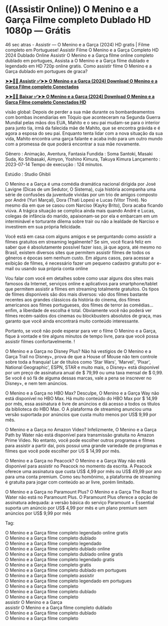 # ((Assistir Online)) O Menino e a Garça Filme completo Dublado HD 1080p — Grátis

46 sec atras - Assistir — O Menino e a Garça (2024) HD gratis | Filme completo em Portuguese! Assistir Filme O Menino e a Garça Completo HD 2024 Dublado Online Assistir O Menino e a Garça filme online completo dublado em portugues, Assista a O Menino e a Garça filme dublado e legendado em HD 720p online gratis. Como assistir filme O Menino e a Garça dublado em portugues de graca?

**[➤➤🔴📱 Assistir ✅➤➤ O Menino e a Garça (2024) Download O Menino e a Garça Filme completo Conectados](https://cinematix.download/pt/movie/508883)**

**[➤➤🔴📱 Baixar ✅➤➤ O Menino e a Garça (2024) Download O Menino e a Garça Filme completo Conectados HD](https://cinematix.download/pt/movie/508883)**


visão global:
Depois de perder a sua mãe durante os bombardeamentos com bombas incendiarias em Tóquio que aconteceram na Segunda Guerra Mundial pelas mãos dos EUA, Mahito e o seu pai mudam-se para o interior para junto tia, irmã da falecida mãe de Mahito, que se encontra grávida e é agora a esposa do seu pai. Enquanto tenta lidar com a nova situação da sua vida, Mahito encontra uma garça falante e acaba indo para um outro mundo com a promessa de que poderá encontrar a sua mãe novamente.

Gênero      : Animação, Aventura, Fantasia
Fundida      : Soma Santoki, Masaki Suda, Ko Shibasaki, Aimyon, Yoshino Kimura, Takuya Kimura
Lançamento    : 2023-07-14
Tempo de execução : 124 minutos.

Estúdio : Studio Ghibli 

O Menino e a Garça é uma comédia dramática nacional dirigida por José Lavigne (Dicas de um Sedutor, O Sistema), cuja história acompanha uma série de confusões da juventude vividas por um trio de amigos composto por André (Yuri Marçal), Dora (Thati Lopes) e Lucas (Vitor Thiré). No mesmo dia em que se casou com Narciso (Kayky Brito), Dora acaba ficando viúva. A trágica situação se complica ainda mais quando André e Lucas, colegas de infância do marido, apaixonam-se por ela e embarcam em um interminável e torturante dilema sobre trair ou não a lealdade de Narciso e investirem em sua própria felicidade.

Você está em casa com alguns amigos e se perguntando como assistir a filmes gratuitos em streaming legalmente? Se sim, você ficará feliz em saber que é absolutamente possível fazer isso, já que agora, até mesmo no Brasil, existem diversos sites que permitem assistir filmes de todos os gêneros e épocas sem nenhum custo. Em alguns casos, para acessar a exibição de filmes, é necessário fazer um pequeno cadastro gratuito por e-mail ou usando sua própria conta online

Vou falar com você em detalhes sobre como usar alguns dos sites mais famosos da Internet, serviços online e aplicativos para smartphone/tablet que permitem assistir a filmes em streaming totalmente gratuitos. Os tipos de filmes disponíveis são dos mais diversos: vão dos filmes bastante recentes aos grandes clássicos da história do cinema, dos filmes americanos aos filmes portugueses, dos filmes de terror às comédias... enfim, a liberdade de escolha é total. Obviamente você não poderá ver filmes recém-saídos dos cinemas ou blockbusters absolutos de graça, mas garanto que você ainda encontrará muito conteúdo interessante.

Portanto, se você não pode esperar para ver o filme O Menino e a Garça, fique à vontade e tire alguns minutos de tempo livre, para que você possa assistir filmes confortavelmente. !

O Menino e a Garça no Disney Plus? Não há vestígios de O Menino e a Garça Trail no Disney+, prova de que a House of Mouse não tem controle sobre toda a franquia! Lar de títulos como 'Star Wars', 'Marvel', 'Pixar', National Geographic', ESPN, STAR e muito mais, o Disney+ está disponível por um preço de assinatura anual de $ 79,99 ou uma taxa mensal de $ 0,99. Se você é só fã de alguma dessas marcas, vale a pena se inscrever no Disney+, e nem tem anúncios.

O Menino e a Garça no HBO Max? Desculpe, O Menino e a Garça Way não está disponível no HBO Max. Há muito conteúdo do HBO Max por $ 14,99 por mês, essa assinatura é livre de anúncios e dá acesso a todos os títulos da biblioteca do HBO Max. O A plataforma de streaming anunciou uma versão suportada por anúncios que custa muito menos por US$ 9,99 por mês.

O Menino e a Garça no Amazon Video? Infelizmente, O Menino e a Garça Path by Water não está disponível para transmissão gratuita no Amazon Prime Video. No entanto, você pode escolher outros programas e filmes para assistir a partir daí, pois possui uma grande variedade de programas e filmes que você pode escolher por US $ 14,99 por mês.

O Menino e a Garça no Peacock? O Menino e a Garça Way não está disponível para assistir no Peacock no momento da escrita. A Peacock oferece uma assinatura que custa US$ 4,99 por mês ou US$ 49,99 por ano para uma conta premium. Como seu homônimo, a plataforma de streaming é gratuita para jogar com conteúdo ao ar livre, porém limitado.

O Menino e a Garça no Paramount Plus? O Menino e a Garça The Road to Water não está no Paramount Plus. O Paramount Plus oferece a opção de assinatura adequada: a versão básica do serviço Paramount + Essential suporta um anúncio por US$ 4,99 por mês e um plano premium sem anúncios por US$ 9,99 por mês

Tag:

O Menino e a Garça filme completo legendado online gratis<br>
O Menino e a Garça filme completo dublado<br>
O Menino e a Garça filme completo legendado<br>
O Menino e a Garça filme completo dublado online<br>
O Menino e a Garça filme completo dublado online gratis<br>
O Menino e a Garça filme completo legendado gratis<br>
O Menino e a Garça filme completo gratis<br>
O Menino e a Garça filme completo dublado em portugues<br>
O Menino e a Garça filme completo assistir<br>
O Menino e a Garça filme completo legendado em portugues<br>
O Menino e a Garça filme completo<br>
O Menino e a Garça filme completo dublado<br>
O Menino e a Garça filme completo<br>
assistir O Menino e a Garça<br>
assistir O Menino e a Garça filme completo dublado<br>
O Menino e a Garça filme completo dublado<br>
O Menino e a Garça filme completo<br>
